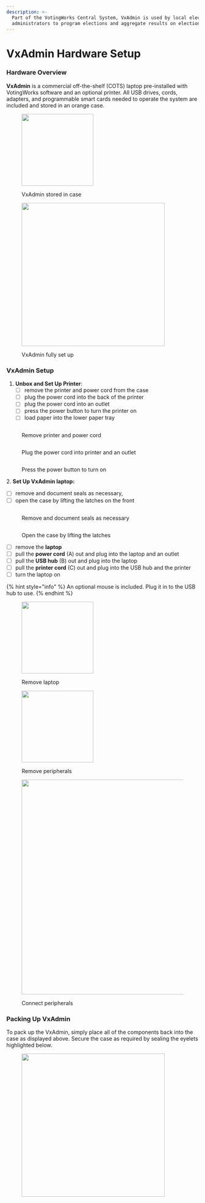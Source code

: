 ```yaml
---
description: >-
  Part of the VotingWorks Central System, VxAdmin is used by local election
  administrators to program elections and aggregate results on election night.
---
```


# VxAdmin Hardware Setup

### Hardware Overview

**VxAdmin** is a commercial off-the-shelf (COTS) laptop pre-installed with VotingWorks software and an optional printer. All USB drives, cords, adapters, and programmable smart cards needed to operate the system are included and stored in an orange case.

<div><figure><img src="../.gitbook/assets/VxAdmin in case.png" alt="" width="188"><figcaption><p>VxAdmin stored in case</p></figcaption></figure> <figure><img src="../.gitbook/assets/PXL_20241119_221005359.jpg" alt="" width="375"><figcaption><p>VxAdmin fully set up</p></figcaption></figure></div>

### **VxAdmin** Setup

1. **Unbox and Set Up Printer**:&#x20;
   * [ ] remove the printer and power cord from the case
   * [ ] plug the power cord into the back of the printer
   * [ ] plug the power cord into an outlet
   * [ ] press the power button to turn the printer on
   * [ ] load paper into the lower paper tray

<div><figure><img src="../.gitbook/assets/printer case.png" alt=""><figcaption><p>Remove printer and power cord</p></figcaption></figure> <figure><img src="../.gitbook/assets/printer plug.png" alt=""><figcaption><p>Plug the power cord into printer and an outlet</p></figcaption></figure> <figure><img src="../.gitbook/assets/printer power.png" alt=""><figcaption><p>Press the power button to turn on</p></figcaption></figure></div>

2\. **Set Up VxAdmin laptop:**

* [ ] remove and document seals as necessary,&#x20;
* [ ] open the case by lifting the latches on the front

<div><figure><img src="../.gitbook/assets/VxAdmin case sealed.png" alt=""><figcaption><p>Remove and document seals as necessary</p></figcaption></figure> <figure><img src="../.gitbook/assets/VxAdmin case latches.png" alt=""><figcaption><p>Open the case by lifting the latches</p></figcaption></figure></div>

* [ ] remove the **laptop**
* [ ] pull the **power cord** (A) out and plug into the laptop and an outlet
* [ ] pull the **USB hub** (B) out and plug into the laptop
* [ ] pull the **printer cord** (C) out and plug into the USB hub and the printer
* [ ] turn the laptop on

{% hint style="info" %}
An optional mouse is included.  Plug it in to the USB hub to use.
{% endhint %}

<div><figure><img src="../.gitbook/assets/PXL_20241119_220230549.jpg" alt="" width="188"><figcaption><p>Remove laptop</p></figcaption></figure> <figure><img src="../.gitbook/assets/PXL_20241119_220512937.jpg" alt="" width="188"><figcaption><p>Remove peripherals</p></figcaption></figure> <figure><img src="../.gitbook/assets/PXL_20241119_221005359 (1).jpg" alt="" width="563"><figcaption><p>Connect peripherals</p></figcaption></figure></div>

### Packing Up VxAdmin

To pack up the VxAdmin, simply place all of the components back into the case as displayed above. Secure the case as required by sealing the eyelets highlighted below.

<figure><img src="../.gitbook/assets/image (692).png" alt="" width="375"><figcaption></figcaption></figure>

